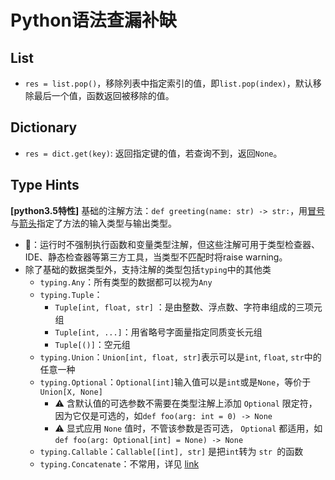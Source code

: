 # Python语法查漏补缺



## List

- `res = list.pop()`，移除列表中指定索引的值，即`list.pop(index)`，默认移除最后一个值，函数返回被移除的值。



## Dictionary

- `res = dict.get(key)`: 返回指定键的值，若查询不到，返回`None`。



## Type Hints

**[python3.5特性]** 基础的注解方法：`def greeting(name: str) -> str:`，用<u>冒号</u>与<u>箭头</u>指定了方法的输入类型与输出类型。

- 🔆：运行时不强制执行函数和变量类型注解，但这些注解可用于类型检查器、IDE、静态检查器等第三方工具，当类型不匹配时将raise warning。
- 除了基础的数据类型外，支持注解的类型包括`typing`中的其他类
    - `typing.Any`：所有类型的数据都可以视为`Any`
    - `typing.Tuple`：
        - `Tuple[int, float, str]` ：是由整数、浮点数、字符串组成的三项元组
        - `Tuple[int, ...]`：用省略号字面量指定同质变长元组
        -  `Tuple[()]`：空元组
    - `typing.Union`：`Union[int, float, str]`表示可以是`int`, `float`, `str`中的任意一种
    - `typing.Optional`：`Optional[int]`输入值可以是`int`或是`None`，等价于`Union[X, None]`
        - ⚠️ 含默认值的可选参数不需要在类型注解上添加 `Optional` 限定符，因为它仅是可选的，如`def foo(arg: int = 0) -> None`
        - ⚠️ 显式应用 `None` 值时，不管该参数是否可选， `Optional` 都适用，如`def foo(arg: Optional[int] = None) -> None`
    - `typing.Callable`：`Callable[[int], str]` 是把`int`转为 `str `的函数
    - `typing.Concatenate`：不常用，详见 [link](https://docs.python.org/zh-cn/3/library/typing.html#typing.Concatenate)

​				


